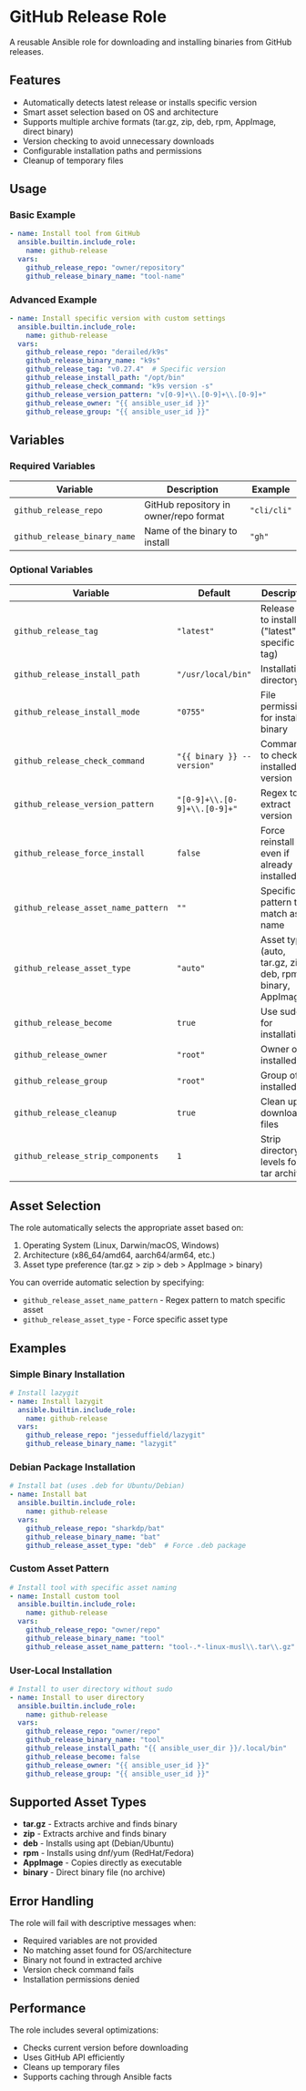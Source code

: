 # GitHub Release Role

A reusable Ansible role for downloading and installing binaries from GitHub releases.

## Features

- Automatically detects latest release or installs specific version
- Smart asset selection based on OS and architecture
- Supports multiple archive formats (tar.gz, zip, deb, rpm, AppImage, direct binary)
- Version checking to avoid unnecessary downloads
- Configurable installation paths and permissions
- Cleanup of temporary files

## Usage

### Basic Example

```yaml
- name: Install tool from GitHub
  ansible.builtin.include_role:
    name: github-release
  vars:
    github_release_repo: "owner/repository"
    github_release_binary_name: "tool-name"
```

### Advanced Example

```yaml
- name: Install specific version with custom settings
  ansible.builtin.include_role:
    name: github-release
  vars:
    github_release_repo: "derailed/k9s"
    github_release_binary_name: "k9s"
    github_release_tag: "v0.27.4"  # Specific version
    github_release_install_path: "/opt/bin"
    github_release_check_command: "k9s version -s"
    github_release_version_pattern: "v[0-9]+\\.[0-9]+\\.[0-9]+"
    github_release_owner: "{{ ansible_user_id }}"
    github_release_group: "{{ ansible_user_id }}"
```

## Variables

### Required Variables

| Variable | Description | Example |
|----------|-------------|---------|
| `github_release_repo` | GitHub repository in owner/repo format | `"cli/cli"` |
| `github_release_binary_name` | Name of the binary to install | `"gh"` |

### Optional Variables

| Variable | Default | Description |
|----------|---------|-------------|
| `github_release_tag` | `"latest"` | Release tag to install ("latest" or specific tag) |
| `github_release_install_path` | `"/usr/local/bin"` | Installation directory |
| `github_release_install_mode` | `"0755"` | File permissions for installed binary |
| `github_release_check_command` | `"{{ binary }} --version"` | Command to check installed version |
| `github_release_version_pattern` | `"[0-9]+\\.[0-9]+\\.[0-9]+"` | Regex to extract version |
| `github_release_force_install` | `false` | Force reinstall even if already installed |
| `github_release_asset_name_pattern` | `""` | Specific pattern to match asset name |
| `github_release_asset_type` | `"auto"` | Asset type (auto, tar.gz, zip, deb, rpm, binary, AppImage) |
| `github_release_become` | `true` | Use sudo for installation |
| `github_release_owner` | `"root"` | Owner of installed file |
| `github_release_group` | `"root"` | Group of installed file |
| `github_release_cleanup` | `true` | Clean up downloaded files |
| `github_release_strip_components` | `1` | Strip directory levels for tar archives |

## Asset Selection

The role automatically selects the appropriate asset based on:

1. Operating System (Linux, Darwin/macOS, Windows)
2. Architecture (x86_64/amd64, aarch64/arm64, etc.)
3. Asset type preference (tar.gz > zip > deb > AppImage > binary)

You can override automatic selection by specifying:
- `github_release_asset_name_pattern` - Regex pattern to match specific asset
- `github_release_asset_type` - Force specific asset type

## Examples

### Simple Binary Installation

```yaml
# Install lazygit
- name: Install lazygit
  ansible.builtin.include_role:
    name: github-release
  vars:
    github_release_repo: "jesseduffield/lazygit"
    github_release_binary_name: "lazygit"
```

### Debian Package Installation

```yaml
# Install bat (uses .deb for Ubuntu/Debian)
- name: Install bat
  ansible.builtin.include_role:
    name: github-release
  vars:
    github_release_repo: "sharkdp/bat"
    github_release_binary_name: "bat"
    github_release_asset_type: "deb"  # Force .deb package
```

### Custom Asset Pattern

```yaml
# Install tool with specific asset naming
- name: Install custom tool
  ansible.builtin.include_role:
    name: github-release
  vars:
    github_release_repo: "owner/repo"
    github_release_binary_name: "tool"
    github_release_asset_name_pattern: "tool-.*-linux-musl\\.tar\\.gz"
```

### User-Local Installation

```yaml
# Install to user directory without sudo
- name: Install to user directory
  ansible.builtin.include_role:
    name: github-release
  vars:
    github_release_repo: "owner/repo"
    github_release_binary_name: "tool"
    github_release_install_path: "{{ ansible_user_dir }}/.local/bin"
    github_release_become: false
    github_release_owner: "{{ ansible_user_id }}"
    github_release_group: "{{ ansible_user_id }}"
```

## Supported Asset Types

- **tar.gz** - Extracts archive and finds binary
- **zip** - Extracts archive and finds binary  
- **deb** - Installs using apt (Debian/Ubuntu)
- **rpm** - Installs using dnf/yum (RedHat/Fedora)
- **AppImage** - Copies directly as executable
- **binary** - Direct binary file (no archive)

## Error Handling

The role will fail with descriptive messages when:
- Required variables are not provided
- No matching asset found for OS/architecture
- Binary not found in extracted archive
- Version check command fails
- Installation permissions denied

## Performance

The role includes several optimizations:
- Checks current version before downloading
- Uses GitHub API efficiently
- Cleans up temporary files
- Supports caching through Ansible facts